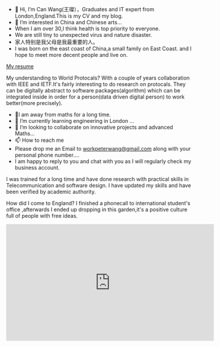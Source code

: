 - 👋 Hi, I’m Can Wang(王璨），Graduates and IT expert from London,England.This is my CV and my blog.
- 👀 I’m interested in China and Chinese arts...
- When I am over 30,I think health is top priority to everyone.
- We are still tiny to unexpected virus and nature disaster.
-   家人特别是我父母是我最重要的人。
-  I was born on the east coast of China,a small family on East Coast. and I hope to meet more decent people and live on.

<a href="https://www.linkedin.com/in/can-wang-391b831a5/">My resume</a>

My understanding to World Protocals?
With a couple of years collaboration with IEEE and IETF.It's fairly interesting to do research on protocals.
They can be digitally abstract to software packages(algorithm) which can be integrated inside in order for a person(data driven digital person) to work better(more precisely).

- 🌱I am away from maths for a long time.
- 🌱 I’m currently learning engineering in London ...
- 💞️ I’m looking to collaborate on innovative projects and advanced Maths...
- 📫 How to reach me 
- Please drop me an Email to workpeterwang@gmail.com along with your personal phone number....
- I am happy to reply to you and chat with you as I will regularly check my business account.

I was trained for a long time and have done research with practical skills in Telecommunication and software design.
I have updated my skills and have been verified by academic authority.

How did I come to England?
I finished a phonecall to international student's office ,afterwards I ended up dropping in this garden,it's a positive culture full of people with free ideas.

<iframe width="560" height="315" src="https://www.youtube.com/embed/femWpUQRKFY" title="YouTube video player" frameborder="0" allow="accelerometer; autoplay; clipboard-write; encrypted-media; gyroscope; picture-in-picture" allowfullscreen></iframe>


<!---
CanWang1987/CanWang1987 is a ✨ special ✨ repository because its `README.md` (this file) appears on your GitHub profile.
You can click the Preview link to take a look at your changes.
--->
